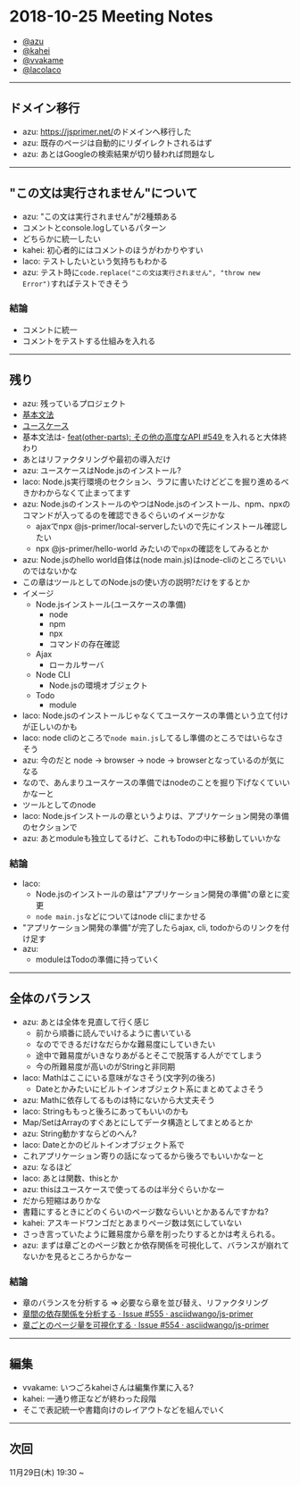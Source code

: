 # 2018-10-25 Meeting Notes

- [@azu](https://github.com/azu)
- [@kahei](https://github.com/kahei)
- [@vvakame](https://github.com/vvakame)
- [@lacolaco](https://github.com/lacolaco)

-----

## ドメイン移行

- azu: <https://jsprimer.net/>のドメインへ移行した
- azu: 既存のページは自動的にリダイレクトされるはず
- azu: あとはGoogleの検索結果が切り替われば問題なし

----

## "この文は実行されません"について

- azu: "この文は実行されません"が2種類ある
- コメントとconsole.logしているパターン
- どちらかに統一したい
- kahei: 初心者的にはコメントのほうがわかりやすい
- laco: テストしたいという気持ちもわかる
- azu: テスト時に`code.replace("この文は実行されません", "throw new Error")`すればテストできそう

### 結論

- コメントに統一
- コメントをテストする仕組みを入れる

----

## 残り

- azu: 残っているプロジェクト
- [基本文法](https://github.com/asciidwango/js-primer/projects/1 "基本文法")
- [ユースケース](https://github.com/asciidwango/js-primer/projects/3 "ユースケース")
- 基本文法は- [ feat(other-parts): その他の高度なAPI #549 ](https://github.com/asciidwango/js-primer/pull/549)を入れると大体終わり
- あとはリファクタリングや最初の導入だけ
- azu: ユースケースはNode.jsのインストール?
- laco:  Node.js実行環境のセクション、ラフに書いたけどどこを掘り進めるべきかわからなくて止まってます
- azu: Node.jsのインストールのやつはNode.jsのインストール、npm、npxのコマンドが入ってるのを確認できるぐらいのイメージかな
    - ajaxでnpx @js-primer/local-serverしたいので先にインストール確認したい
    - npx @js-primer/hello-world みたいので`npx`の確認をしてみるとか
- azu: Node.jsのhello world自体は(node main.js)はnode-cliのところでいいのではないかな
- この章はツールとしてのNode.jsの使い方の説明?だけをするとか
- イメージ
    - Node.jsインストール(ユースケースの準備)
        - node
        - npm
        - npx
        - コマンドの存在確認
    - Ajax
        - ローカルサーバ
    - Node CLI
        - Node.jsの環境オブジェクト
    - Todo
        - module
- laco: Node.jsのインストールじゃなくてユースケースの準備という立て付けが正しいのかも
- laco: node cliのところで`node main.js`してるし準備のところではいらなさそう
- azu: 今のだと node -> browser -> node -> browserとなっているのが気になる
- なので、あんまりユースケースの準備ではnodeのことを掘り下げなくていいかなーと
- ツールとしてのnode
- laco: Node.jsインストールの章というよりは、アプリケーション開発の準備　のセクションで
- azu: あとmoduleも独立してるけど、これもTodoの中に移動していいかな

### 結論

- laco:
    - Node.jsのインストールの章は"アプリケーション開発の準備"の章とに変更
    - `node main.js`などについてはnode cliにまかせる
- "アプリケーション開発の準備"が完了したらajax, cli, todoからのリンクを付け足す
- azu:
    - moduleはTodoの準備に持っていく

----

## 全体のバランス

- azu: あとは全体を見直して行く感じ
    - 前から順番に読んでいけるように書いている
    - なのでできるだけなだらかな難易度にしていきたい
    - 途中で難易度がいきなりあがるとそこで脱落する人がでてしまう
    - 今の所難易度が高いのがStringと非同期
- laco: Mathはここにいる意味がなさそう(文字列の後ろ)
    - Dateとかみたいにビルトインオブジェクト系にまとめてよさそう
- azu: Mathに依存してるものは特にないから大丈夫そう
- laco: Stringももっと後ろにあってもいいのかも
- Map/SetはArrayのすぐあとにしてデータ構造としてまとめるとか
- azu: String動かすならどのへん?
- laco: Dateとかのビルトインオブジェクト系で
- これアプリケーション寄りの話になってるから後ろでもいいかなーと
- azu: なるほど
- laco: あとは関数、thisとか
- azu: thisはユースケースで使ってるのは半分ぐらいかなー
- だから短縮はありかな
- 書籍にするときにどのくらいのページ数ならいいとかあるんですかね?
- kahei: アスキードワンゴだとあまりページ数は気にしていない
- さっき言っていたように難易度から章を削ったりするとかは考えられる。
- azu: まずは章ごとのページ数とか依存関係を可視化して、バランスが崩れてないかを見るところからかなー


### 結論

- 章のバランスを分析する => 必要なら章を並び替え、リファクタリング
- [章間の依存関係を分析する · Issue #555 · asciidwango/js-primer](https://github.com/asciidwango/js-primer/issues/555 "章間の依存関係を分析する · Issue #555 · asciidwango/js-primer")
- [章ごとのページ量を可視化する · Issue #554 · asciidwango/js-primer](https://github.com/asciidwango/js-primer/issues/554 "章ごとのページ量を可視化する · Issue #554 · asciidwango/js-primer")

----


## 編集

- vvakame: いつごろkaheiさんは編集作業に入る?
- kahei: 一通り修正などが終わった段階
- そこで表記統一や書籍向けのレイアウトなどを組んでいく

-----

## 次回

11月29日(木) 19:30 ~